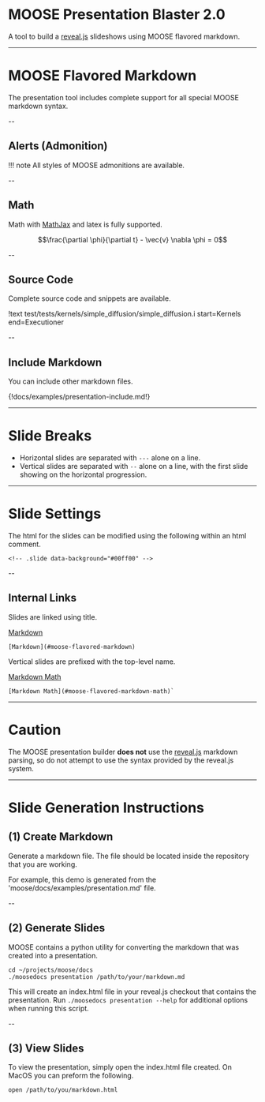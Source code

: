 # MOOSE Presentation Blaster 2.0

A tool to build a [reveal.js](http://lab.hakim.se/reveal-js/#/) slideshows using MOOSE flavored markdown.

---
# MOOSE Flavored Markdown

The presentation tool includes complete support for all special MOOSE markdown syntax.

--
## Alerts (Admonition)

!!! note
    All styles of MOOSE admonitions are available.

--
## Math
Math with [MathJax](https://www.mathjax.org/) and latex is fully supported.

$$\frac{\partial \phi}{\partial t} - \vec{v} \nabla \phi = 0$$

--

## Source Code
Complete source code and snippets are available.

!text test/tests/kernels/simple_diffusion/simple_diffusion.i start=Kernels end=Executioner

--
## Include Markdown
You can include other markdown files.

{!docs/examples/presentation-include.md!}

---

# Slide Breaks

* Horizontal slides are separated with `---` alone on a line.
* Vertical slides are separated with `--` alone on a line, with the first slide showing on the horizontal progression.

---

# Slide Settings
<!-- .slide data-background="#00ff00" -->

The html for the slides can be modified using the following within an html comment.


`<!-- .slide data-background="#00ff00" -->`

--

## Internal Links
Slides are linked using title.

[Markdown](#moose-flavored-markdown)

    [Markdown](#moose-flavored-markdown)

Vertical slides are prefixed with the top-level name.

[Markdown Math](#moose-flavored-markdown-math)

    [Markdown Math](#moose-flavored-markdown-math)`

---
<!-- .slide data-background="#ff6700" -->

# Caution
The MOOSE presentation builder **does not** use the [reveal.js](http://lab.hakim.se/reveal-js/#/) markdown parsing,
so do not attempt to use the syntax provided by the reveal.js system.

---
# Slide Generation Instructions

## (1) Create Markdown

Generate a markdown file. The file should be located inside the
repository that you are working.

For example, this demo is generated from the 'moose/docs/examples/presentation.md' file.

--

## (2) Generate Slides
MOOSE contains a python utility for converting the markdown that was created into
a presentation.

```
cd ~/projects/moose/docs
./moosedocs presentation /path/to/your/markdown.md
```

This will create an index.html file in your reveal.js checkout that contains the presentation. Run `./moosedocs
presentation --help` for additional options when running this
script.

--

## (3) View Slides
To view the presentation, simply open the index.html file created. On MacOS you can preform the following.

```
open /path/to/you/markdown.html
```
